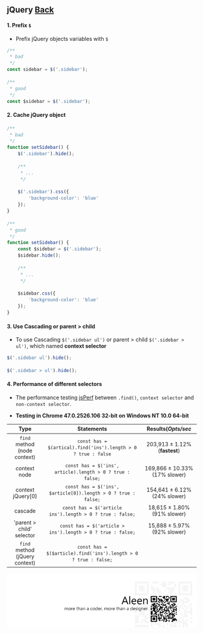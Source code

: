## jQuery [**Back**](./../README.md)

#### 1. Prefix `$`

- Prefix jQuery objects variables with `$`

```js
/**
 * bad
 */
const sidebar = $('.sidebar');

/**
 * good
 */
const $sidebar = $('.sidebar');
```

#### 2. Cache jQuery object

```js
/**
 * bad
 */
function setSidebar() {
    $('.sidebar').hide();
    
    /**
     * ...
     */
    
    $('.sidebar').css({
        'background-color': 'blue'
    });
}

/**
 * good
 */
function setSidebar() {
    const $sidebar = $('.sidebar');
    $sidebar.hide();
    
    /**
     * ...
     */
    
    $sidebar.css({
        'background-color': 'blue'
    });
}
```

#### 3. Use Cascading or parent > child

- To use Cascading `$('.sidebar ul')` or parent > child `$('.sidebar > ul')`, which named **context selector**

```js
$('.sidebar ul').hide();

$('.sidebar > ul').hide();
```

#### 4. Performance of different selectors

- The performance testing [jsPerf](http://jsperf.com/jquery-find-vs-context-sel/16) between `.find()`, `context selector` and `non-context selector`. 

- **Testing in Chrome 47.0.2526.106 32-bit on Windows NT 10.0 64-bit**

Type|Statements|Results(*Opts/sec*
:---:|:---:|:---:
`find` method (node context)|```const has = $(artical).find('ins').length > 0 ? true : false```|203,913 ± 1.12% (**fastest**)
context node|```const has = $('ins', article).length > 0 ? true : false;```|169,866 ± 10.33% (17% slower)
context jQuery[0]|```const has = $('ins', $article[0]).length > 0 ? true : false;```|154,641 ± 6.12% (24% slower)
cascade|```const has = $('article ins').length > 0 ? true : false;```|18,615 ± 1.80% (91% slower)
'parent > child' selector|```const has = $('article > ins').length > 0 ? true : false;```|15,888 ± 5.97% (92% slower)
`find` method (jQuery context)|```const has = $($article).find('ins').length > 0 ? true : false;```


<a href="http://aleen42.github.io/" target="_blank" ><img src="./../pic/tail.gif"></a>
